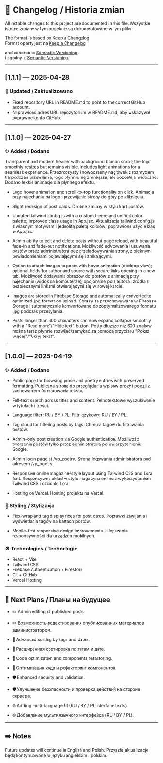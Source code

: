 # 📜 Changelog / Historia zmian

All notable changes to this project are documented in this file.
Wszystkie istotne zmiany w tym projekcie są dokumentowane w tym pliku.

The format is based on [Keep a Changelog](https://keepachangelog.com/en/1.0.0/)  
Format oparty jest na [Keep a Changelog](https://keepachangelog.com/en/1.0.0/)

and adheres to [Semantic Versioning](https://semver.org/).  
i zgodny z [Semantic Versioning](https://semver.org/lang/pl/).

---

## [1.1.1] — 2025-04-28

### 📝 Updated / Zaktualizowano

- Fixed repository URL in README.md to point to the correct GitHub account.
- Naprawiono adres URL repozytorium w README.md, aby wskazywał poprawne konto GitHub.

---

## [1.1.0] — 2025-04-27

### ✨ Added / Dodano

Transparent and modern header with background blur on scroll; the logo smoothly resizes but remains visible. Includes light animations for a seamless experience.
Przezroczysty i nowoczesny nagłówek z rozmyciem tła podczas przewijania; logo płynnie się zmniejsza, ale pozostaje widoczne. Dodano lekkie animacje dla płynnego efektu.

- Logo hover animation and scroll-to-top functionality on click.
  Animacja przy najechaniu na logo i przewijanie strony do góry po kliknięciu.

- Slight redesign of post cards.
  Drobne zmiany w stylu kart postów.

- Updated tailwind.config.js with a custom theme and unified color palette; improved class usage in App.jsx.
  Aktualizacja tailwind.config.js z własnym motywem i jednolitą paletą kolorów; poprawione użycie klas w App.jsx.

- Admin ability to edit and delete posts without page reload, with beautiful fade-in and fade-out notifications.
  Możliwość edytowania i usuwania postów przez administratora bez przeładowywania strony, z pięknymi powiadomieniami pojawiającymi się i znikającymi.

- Option to attach images to posts with hover animation (desktop view); optional fields for author and source with secure links opening in a new tab.
  Możliwość dodawania obrazów do postów z animacją przy najechaniu (widok na komputerze); opcjonalne pola autora i źródła z bezpiecznymi linkami otwierającymi się w nowej karcie.

- Images are stored in Firebase Storage and automatically converted to optimized .jpg format on upload.
  Obrazy są przechowywane w Firebase Storage i automatycznie konwertowane do zoptymalizowanego formatu .jpg podczas przesyłania.

- Posts longer than 600 characters can now expand/collapse smoothly with a "Read more"/"Hide text" button.
  Posty dłuższe niż 600 znaków można teraz płynnie rozwijać/zamykać za pomocą przycisku "Pokaż więcej"/"Ukryj tekst".

---

## [1.0.0] — 2025-04-19

### ✨ Added / Dodano

- Public page for browsing prose and poetry entries with preserved formatting.
  Publiczna strona do przeglądania wpisów prozy i poezji z zachowaniem formatowania tekstu.

- Full-text search across titles and content.
  Pełnotekstowe wyszukiwanie w tytułach i treści.

- Language filter: RU / BY / PL.
  Filtr językowy: RU / BY / PL.

- Tag cloud for filtering posts by tags.
  Chmura tagów do filtrowania postów.

- Admin-only post creation via Google authentication.
  Możliwość tworzenia postów tylko przez administratora po uwierzytelnieniu Google.

- Admin login page at /vp_poetry.
  Strona logowania administratora pod adresem /vp_poetry.

- Responsive online magazine-style layout using Tailwind CSS and Lora font.
  Responsywny układ w stylu magazynu online z wykorzystaniem Tailwind CSS i czcionki Lora.

- Hosting on Vercel.
  Hosting projektu na Vercel.

### 🎨 Styling / Stylizacja

- Flex-wrap and tag display fixes for post cards.
  Poprawki zawijania i wyświetlania tagów na kartach postów.

- Mobile-first responsive design improvements.
  Ulepszenia responsywności dla urządzeń mobilnych.

### ⚙️ Technologies / Technologie

- React + Vite
- Tailwind CSS
- Firebase Authentication + Firestore
- Git + GitHub
- Vercel Hosting

---

## 📅 Next Plans / Планы на будущее

- ✏️ Admin editing of published posts.
- ✏️ Возможность редактирования опубликованных материалов администратором.

- 📑 Advanced sorting by tags and dates.
- 📑 Расширенная сортировка по тегам и дате.

- 🧹 Code optimization and components refactoring.
- 🧹 Оптимизация кода и рефакторинг компонентов.

- 🛡️ Enhanced security and validation.
- 🛡️ Улучшение безопасности и проверка действий на стороне сервера.

- 🌐 Adding multi-language UI (RU / BY / PL interface texts).
- 🌐 Добавление мультиязычного интерфейса (RU / BY / PL).

---

## ➡️ Notes

Future updates will continue in English and Polish.
Przyszłe aktualizacje będą kontynuowane w języku angielskim i polskim.
